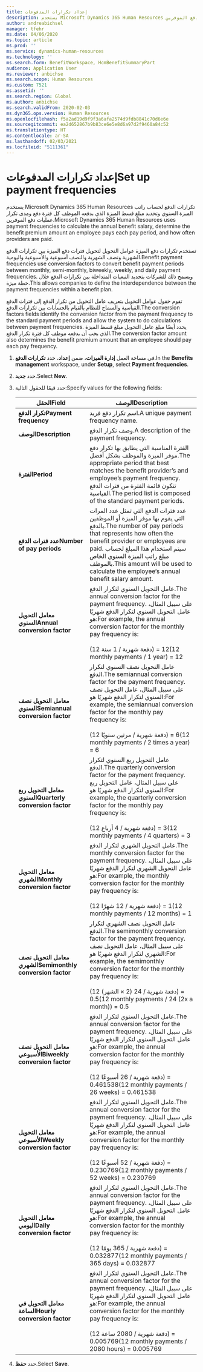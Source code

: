 ```yaml
---
title: إعداد تكرارات المدفوعات
description: يستخدم Microsoft Dynamics 365 Human Resources تكرارات الدفع لحساب راتب الميزة السنوي وتحديد مبلغ قسط الميزة الذي يدفعه الموظف كل فترة دفع ومدى تكرار عمليات دفع الموفرين.
author: andreabichsel
manager: tfehr
ms.date: 04/06/2020
ms.topic: article
ms.prod: ''
ms.service: dynamics-human-resources
ms.technology: ''
ms.search.form: BenefitWorkspace, HcmBenefitSummaryPart
audience: Application User
ms.reviewer: anbichse
ms.search.scope: Human Resources
ms.custom: 7521
ms.assetid: ''
ms.search.region: Global
ms.author: anbichse
ms.search.validFrom: 2020-02-03
ms.dyn365.ops.version: Human Resources
ms.openlocfilehash: f5a2ad19d9f9f3a6afa2574d9fdb8841c70d6e6e
ms.sourcegitcommit: ea2d652867b9b83ce6e5e8d6a97d2f9460a84c52
ms.translationtype: HT
ms.contentlocale: ar-SA
ms.lasthandoff: 02/03/2021
ms.locfileid: "5111361"
---
```

# <a name="set-up-payment-frequencies"></a><span data-ttu-id="a114a-103">إعداد تكرارات المدفوعات</span><span class="sxs-lookup"><span data-stu-id="a114a-103">Set up payment frequencies</span></span>

<span data-ttu-id="a114a-104">يستخدم Microsoft Dynamics 365 Human Resources تكرارات الدفع لحساب راتب الميزة السنوي وتحديد مبلغ قسط الميزة الذي يدفعه الموظف كل فترة دفع ومدى تكرار عمليات دفع الموفرين.</span><span class="sxs-lookup"><span data-stu-id="a114a-104">Microsoft Dynamics 365 Human Resources uses payment frequencies to calculate the annual benefit salary, determine the benefit premium amount an employee pays each pay period, and how often providers are paid.</span></span>

<span data-ttu-id="a114a-105">تستخدم تكرارات دفع الميزة عوامل التحويل لتحويل فترات دفع الميزة بين تكرارات الدفع الشهرية ونصف الشهرية والنصف أسبوعية والأسبوعية واليومية.</span><span class="sxs-lookup"><span data-stu-id="a114a-105">Benefit payment frequencies use conversion factors to convert benefit payment periods between monthly, semi-monthly, biweekly, weekly, and daily payment frequencies.</span></span> <span data-ttu-id="a114a-106">ويسمح ذلك للشركات بتحديد التبعيات المتداخلة بين تكرارات الدفع خلال خطة ميزة.</span><span class="sxs-lookup"><span data-stu-id="a114a-106">This allows companies to define the interdependence between the payment frequencies within a benefit plan.</span></span>

<span data-ttu-id="a114a-107">تقوم حقول عوامل التحويل بتعريف عامل التحويل من تكرار الدفع إلى فترات الدفع القياسية والسماح للنظام بالقيام بالحسابات بين تكرارات الدفع.</span><span class="sxs-lookup"><span data-stu-id="a114a-107">The conversion factors fields identify the conversion factor from the payment frequency to the standard payment periods and allow the system to do calculations between payment frequencies.</span></span> <span data-ttu-id="a114a-108">يحدد أيضًا مبلغ عامل التحويل مبلغ قسط الميزة الذي يجب أن يدفعه موظف كل فترة تكرار الدفع.</span><span class="sxs-lookup"><span data-stu-id="a114a-108">The conversion factor amount also determines the benefit premium amount that an employee should pay each pay frequency.</span></span>

1. <span data-ttu-id="a114a-109">في مساحة العمل **إدارة الميزات**، ضمن **إعداد**، حدد **تكرارات الدفع**.</span><span class="sxs-lookup"><span data-stu-id="a114a-109">In the **Benefits management** workspace, under **Setup**, select **Payment frequencies**.</span></span>

2. <span data-ttu-id="a114a-110">حدد **جديد**.</span><span class="sxs-lookup"><span data-stu-id="a114a-110">Select **New**.</span></span>

3. <span data-ttu-id="a114a-111">حدد قيمًا للحقول التالية:</span><span class="sxs-lookup"><span data-stu-id="a114a-111">Specify values for the following fields:</span></span>

   | <span data-ttu-id="a114a-112">الحقل</span><span class="sxs-lookup"><span data-stu-id="a114a-112">Field</span></span> | <span data-ttu-id="a114a-113">‏‏الوصف</span><span class="sxs-lookup"><span data-stu-id="a114a-113">Description</span></span> |
   | --- | --- |
   | <span data-ttu-id="a114a-114">**تكرار الدفع**</span><span class="sxs-lookup"><span data-stu-id="a114a-114">**Payment frequency**</span></span> | <span data-ttu-id="a114a-115">اسم تكرار دفع فريد.</span><span class="sxs-lookup"><span data-stu-id="a114a-115">A unique payment frequency name.</span></span> |
   | <span data-ttu-id="a114a-116">**‏‏الوصف**</span><span class="sxs-lookup"><span data-stu-id="a114a-116">**Description**</span></span> | <span data-ttu-id="a114a-117">وصف تكرار الدفع.</span><span class="sxs-lookup"><span data-stu-id="a114a-117">A description of the payment frequency.</span></span> |
   | <span data-ttu-id="a114a-118">**الفترة**</span><span class="sxs-lookup"><span data-stu-id="a114a-118">**Period**</span></span> | <span data-ttu-id="a114a-119">الفترة المناسبة التي يطابق بها تكرار دفع موفر الميزة والموظف بشكل أفضل.</span><span class="sxs-lookup"><span data-stu-id="a114a-119">The appropriate period that best matches the benefit provider’s and employee’s payment frequency.</span></span> <span data-ttu-id="a114a-120">تتكون قائمة الفترة من فترات الدفع القياسية.</span><span class="sxs-lookup"><span data-stu-id="a114a-120">The period list is composed of the standard payment periods.</span></span> |
   | <span data-ttu-id="a114a-121">**عدد فترات الدفع**</span><span class="sxs-lookup"><span data-stu-id="a114a-121">**Number of pay periods**</span></span> | <span data-ttu-id="a114a-122">عدد فترات الدفع التي تمثل عدد المرات التي يقوم بها موفر الميزة أو الموظفين بالدفع.</span><span class="sxs-lookup"><span data-stu-id="a114a-122">The number of pay periods that represents how often the benefit provider or employees are paid.</span></span> <span data-ttu-id="a114a-123">سيتم استخدام هذا المبلغ لحساب مبلغ راتب الميزة السنوي الخاص بالموظف.</span><span class="sxs-lookup"><span data-stu-id="a114a-123">This amount will be used to calculate the employee‘s annual benefit salary amount.</span></span> |
   | <span data-ttu-id="a114a-124">**معامل التحويل السنوي**</span><span class="sxs-lookup"><span data-stu-id="a114a-124">**Annual conversion factor**</span></span> | <span data-ttu-id="a114a-125">عامل التحويل السنوي لتكرار الدفع.</span><span class="sxs-lookup"><span data-stu-id="a114a-125">The annual conversion factor for the payment frequency.</span></span> <span data-ttu-id="a114a-126">على سبيل المثال، عامل التحويل السنوي لتكرار الدفع شهريًا هو:</span><span class="sxs-lookup"><span data-stu-id="a114a-126">For example, the annual conversion factor for the monthly pay frequency is:</span></span> </br></br><span data-ttu-id="a114a-127">(12 دفعة شهرية / 1 سنة) = 12</span><span class="sxs-lookup"><span data-stu-id="a114a-127">(12 monthly payments / 1 year) = 12</span></span> |
   | <span data-ttu-id="a114a-128">**معامل التحويل نصف السنوي**</span><span class="sxs-lookup"><span data-stu-id="a114a-128">**Semiannual conversion factor**</span></span> | <span data-ttu-id="a114a-129">عامل التحويل نصف السنوي لتكرار الدفع.</span><span class="sxs-lookup"><span data-stu-id="a114a-129">The semiannual conversion factor for the payment frequency.</span></span> <span data-ttu-id="a114a-130">على سبيل المثال، عامل التحويل نصف السنوي لتكرار الدفع شهريًا هو:</span><span class="sxs-lookup"><span data-stu-id="a114a-130">For example, the semiannual conversion factor for the monthly pay frequency is:</span></span> </br></br><span data-ttu-id="a114a-131">(12 دفعة شهرية / مرتين سنويًا) = 6</span><span class="sxs-lookup"><span data-stu-id="a114a-131">(12 monthly payments / 2 times a year) = 6</span></span> |
   | <span data-ttu-id="a114a-132">**معامل التحويل ربع السنوي**</span><span class="sxs-lookup"><span data-stu-id="a114a-132">**Quarterly conversion factor**</span></span> | <span data-ttu-id="a114a-133">عامل التحويل ربع السنوي لتكرار الدفع.</span><span class="sxs-lookup"><span data-stu-id="a114a-133">The quarterly conversion factor for the payment frequency.</span></span> <span data-ttu-id="a114a-134">على سبيل المثال، عامل التحويل ربع السنوي لتكرار الدفع شهريًا هو:</span><span class="sxs-lookup"><span data-stu-id="a114a-134">For example, the quarterly conversion factor for the monthly pay frequency is:</span></span> </br></br><span data-ttu-id="a114a-135">(12 دفعة شهرية / 4 أرباع) = 3</span><span class="sxs-lookup"><span data-stu-id="a114a-135">(12 monthly payments / 4 quarters) = 3</span></span> |
   | <span data-ttu-id="a114a-136">**معامل التحويل الشهري**</span><span class="sxs-lookup"><span data-stu-id="a114a-136">**Monthly conversion factor**</span></span> | <span data-ttu-id="a114a-137">عامل التحويل الشهري لتكرار الدفع.</span><span class="sxs-lookup"><span data-stu-id="a114a-137">The monthly conversion factor for the payment frequency.</span></span> <span data-ttu-id="a114a-138">على سبيل المثال، عامل التحويل الشهري لتكرار الدفع شهريًا هو:</span><span class="sxs-lookup"><span data-stu-id="a114a-138">For example, the monthly conversion factor for the monthly pay frequency is:</span></span> </br></br><span data-ttu-id="a114a-139">(12 دفعة شهرية / 12 شهرًا) = 1</span><span class="sxs-lookup"><span data-stu-id="a114a-139">(12 monthly payments / 12 months) = 1</span></span> |
   | <span data-ttu-id="a114a-140">**معامل التحويل نصف الشهري**</span><span class="sxs-lookup"><span data-stu-id="a114a-140">**Semimonthly conversion factor**</span></span> | <span data-ttu-id="a114a-141">عامل التحويل نصف الشهري لتكرار الدفع.</span><span class="sxs-lookup"><span data-stu-id="a114a-141">The semimonthly conversion factor for the payment frequency.</span></span> <span data-ttu-id="a114a-142">على سبيل المثال، عامل التحويل نصف الشهري لتكرار الدفع شهريًا هو:</span><span class="sxs-lookup"><span data-stu-id="a114a-142">For example, the semimonthly conversion factor for the monthly pay frequency is:</span></span> </br></br><span data-ttu-id="a114a-143">(12 دفعة شهرية / 24 (2 × الشهر)) = 0.5</span><span class="sxs-lookup"><span data-stu-id="a114a-143">(12 monthly payments / 24 (2x a month)) = 0.5</span></span> | 
   | <span data-ttu-id="a114a-144">**معامل التحويل نصف الأسبوعي**</span><span class="sxs-lookup"><span data-stu-id="a114a-144">**Biweekly conversion factor**</span></span> | <span data-ttu-id="a114a-145">عامل التحويل السنوي لتكرار الدفع.</span><span class="sxs-lookup"><span data-stu-id="a114a-145">The annual conversion factor for the payment frequency.</span></span> <span data-ttu-id="a114a-146">على سبيل المثال، عامل التحويل السنوي لتكرار الدفع شهريًا هو:</span><span class="sxs-lookup"><span data-stu-id="a114a-146">For example, the annual conversion factor for the monthly pay frequency is:</span></span> </br></br><span data-ttu-id="a114a-147">(12 دفعة شهرية / 26 أسبوعًا) = 0.461538</span><span class="sxs-lookup"><span data-stu-id="a114a-147">(12 monthly payments / 26 weeks) = 0.461538</span></span> |
   | <span data-ttu-id="a114a-148">**معامل التحويل الأسبوعي**</span><span class="sxs-lookup"><span data-stu-id="a114a-148">**Weekly conversion factor**</span></span> | <span data-ttu-id="a114a-149">عامل التحويل السنوي لتكرار الدفع.</span><span class="sxs-lookup"><span data-stu-id="a114a-149">The annual conversion factor for the payment frequency.</span></span> <span data-ttu-id="a114a-150">على سبيل المثال، عامل التحويل السنوي لتكرار الدفع شهريًا هو:</span><span class="sxs-lookup"><span data-stu-id="a114a-150">For example, the annual conversion factor for the monthly pay frequency is:</span></span> </br></br><span data-ttu-id="a114a-151">(12 دفعة شهرية / 52 أسبوعًا) = 0.230769</span><span class="sxs-lookup"><span data-stu-id="a114a-151">(12 monthly payments / 52 weeks) = 0.230769</span></span> |
   | <span data-ttu-id="a114a-152">**معامل التحويل اليومي**</span><span class="sxs-lookup"><span data-stu-id="a114a-152">**Daily conversion factor**</span></span> | <span data-ttu-id="a114a-153">عامل التحويل السنوي لتكرار الدفع.</span><span class="sxs-lookup"><span data-stu-id="a114a-153">The annual conversion factor for the payment frequency.</span></span> <span data-ttu-id="a114a-154">على سبيل المثال، عامل التحويل السنوي لتكرار الدفع شهريًا هو:</span><span class="sxs-lookup"><span data-stu-id="a114a-154">For example, the annual conversion factor for the monthly pay frequency is:</span></span> </br></br><span data-ttu-id="a114a-155">(12 دفعة شهرية / 365 يومًا) = 0.032877</span><span class="sxs-lookup"><span data-stu-id="a114a-155">(12 monthly payments / 365 days) = 0.032877</span></span> |
   | <span data-ttu-id="a114a-156">**معامل التحويل في الساعة**</span><span class="sxs-lookup"><span data-stu-id="a114a-156">**Hourly conversion factor**</span></span> | <span data-ttu-id="a114a-157">عامل التحويل السنوي لتكرار الدفع.</span><span class="sxs-lookup"><span data-stu-id="a114a-157">The annual conversion factor for the payment frequency.</span></span> <span data-ttu-id="a114a-158">على سبيل المثال، عامل التحويل السنوي لتكرار الدفع شهريًا هو:</span><span class="sxs-lookup"><span data-stu-id="a114a-158">For example, the annual conversion factor for the monthly pay frequency is:</span></span> </br></br><span data-ttu-id="a114a-159">(12 دفعة شهرية / 2080 ساعة) = 0.005769</span><span class="sxs-lookup"><span data-stu-id="a114a-159">(12 monthly payments / 2080 hours) = 0.005769</span></span>

4. <span data-ttu-id="a114a-160">حدد **حفظ**.</span><span class="sxs-lookup"><span data-stu-id="a114a-160">Select **Save**.</span></span> 

